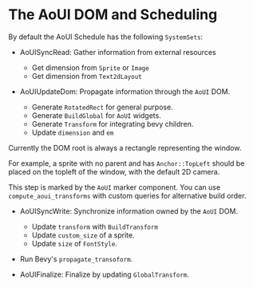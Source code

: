 # The AoUI DOM and Scheduling

By default the AoUI Schedule has the following `SystemSets`:

* AoUISyncRead: Gather information from external resources
  * Get dimension from `Sprite` or `Image`
  * Get dimension from `Text2dLayout`

* AoUIUpdateDom: Propagate information through the `AoUI` DOM.
  * Generate `RotatedRect` for general purpose.
  * Generate `BuildGlobal` for `AoUI` widgets.
  * Generate `Transform` for integrating bevy children.
  * Update `dimension` and `em`

Currently the DOM root is always a rectangle representing the window.

For example, a sprite with no parent and has `Anchor::TopLeft`
should be placed on the topleft of the window, with the default 2D camera.

This step is marked by the `AoUI` marker component.
You can use `compute_aoui_transforms` with custom queries for alternative build order.

* AoUISyncWrite: Synchronize information owned by the `AoUI` DOM.
  * Update `transform` with `BuildTransform`
  * Update `custom_size` of a sprite.
  * Update `size` of `FontStyle`.

* Run Bevy's `propagate_transoform`.

* AoUIFinalize: Finalize by updating `GlobalTransform`.
